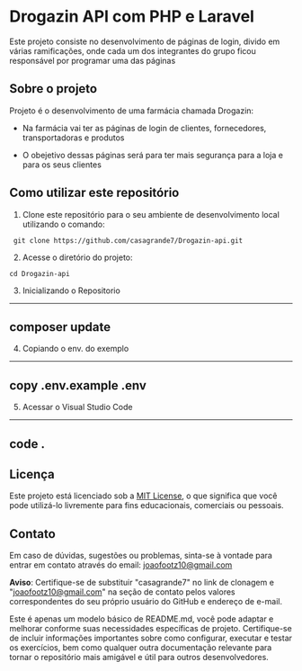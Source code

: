 # Drogazin API com PHP e Laravel

Este projeto consiste no desenvolvimento de páginas de login, divido em várias ramificações, onde cada um dos integrantes do grupo ficou responsável por programar uma das páginas

## Sobre o projeto

Projeto é o desenvolvimento de uma farmácia chamada Drogazin:

- Na farmácia vai ter as páginas de login de clientes, fornecedores, transportadoras e produtos

- O obejetivo dessas páginas será para ter mais segurança para a loja e para os seus clientes

## Como utilizar este repositório

1. Clone este repositório para o seu ambiente de desenvolvimento local utilizando o comando:
```
 git clone https://github.com/casagrande7/Drogazin-api.git
```
2. Acesse o diretório do projeto:
```
cd Drogazin-api
```
3. Inicializando o Repositorio
---
composer update
---

4. Copiando o env. do exemplo
---
copy .env.example .env
---

5. Acessar o Visual Studio Code
---
code .
---

## Licença

Este projeto está licenciado sob a [MIT License](LICENSE), o que significa que você pode utilizá-lo livremente para fins educacionais, comerciais ou pessoais.

## Contato
Em caso de dúvidas, sugestões ou problemas, sinta-se à vontade para entrar em contato através do email: joaofootz10@gmail.com

**Aviso**: Certifique-se de substituir "casagrande7" no link de clonagem e "joaofootz10@gmail.com" na seção de contato pelos valores correspondentes do seu próprio usuário do GitHub e endereço de e-mail.

Este é apenas um modelo básico de README.md, você pode adaptar e melhorar conforme suas necessidades específicas de projeto. Certifique-se de incluir informações importantes sobre como configurar, executar e testar os exercícios, bem como qualquer outra documentação relevante para tornar o repositório mais amigável e útil para outros desenvolvedores.